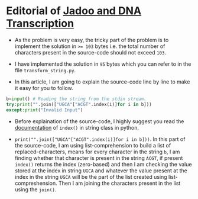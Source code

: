 # Editorial of [Jadoo and DNA Transcription](https://www.hackerearth.com/practice/python/getting-started/input-and-output/practice-problems/golf/jadoo-and-dna-transcription/description/)

* As the problem is very easy, the tricky part of the problem is to implement the solution in `>= 103` bytes i.e. the total number of characters present in the source-code should not exceed `103`.

* I have implemented the solution in `95` bytes which you can refer to in the file `transform_string.py`.

* In this article, I am going to explain the source-code line by line to make it easy for you to follow.

```Python
b=input() # Reading the string from the stdin stream.
try:print("".join(["UGCA"["ACGT".index(i)]for i in b]))
except:print("Invalid Input")
```

* Before explaination of the source-code, I highly suggest you read the [documentation](https://www.programiz.com/python-programming/methods/string/index) of `index()` in string class in python.

* `print("".join(["UGCA"["ACGT".index(i)]for i in b]))`. In this part of the source-code, I am using list-comprehension to build a list of replaced-characters, means for every character in the string `b`, I am finding whether that character is present in the string `ACGT`, if present `index()` returns the index (zero-based) and then I am checking the value stored at the index in string `UGCA` and whatever the value present at the index in the string `UGCA` will be the part of the list created using list-compreshension. Then I am joining the characters present in the list using the `join()`.
